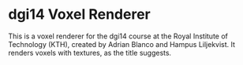 # dgi14 Voxel Renderer

This is a voxel renderer for the dgi14 course at the Royal Institute
of Technology (KTH), created by Adrian Blanco and Hampus Liljekvist.
It renders voxels with textures, as the title suggests.

